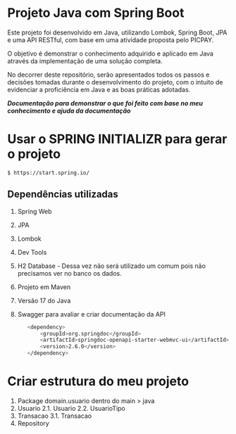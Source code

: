 # Projeto Java com Spring Boot
Este projeto foi desenvolvido em Java, utilizando Lombok, Spring Boot, JPA e uma API RESTful, 
com base em uma atividade proposta pelo PICPAY. 

O objetivo é demonstrar o conhecimento adquirido e aplicado em Java através da implementação 
de uma solução completa.

No decorrer deste repositório, serão apresentados todos os passos e decisões tomadas durante 
o desenvolvimento do projeto, com o intuito de evidenciar a proficiência em Java e as 
boas práticas adotadas.

***Documentação para demonstrar o que foi feito com base no meu conhecimento e ajuda da documentação***

# Usar o SPRING INITIALIZR para gerar o projeto

    $ https://start.spring.io/

## Dependências utilizadas

1. Spring Web
2. JPA
3. Lombok
4. Dev Tools
5. H2 Database - Dessa vez não será utilizado um comum pois não precisamos ver no banco os dados.
6. Projeto em Maven
7. Versão 17 do Java
8. Swagger para avaliar e criar documentação da API

    ```bash
       <dependency>
           <groupId>org.springdoc</groupId>
           <artifactId>springdoc-openapi-starter-webmvc-ui</artifactId>
           <version>2.6.0</version>
       </dependency>
    ```

# Criar estrutura do meu projeto

1. Package domain.usuario dentro do main > java
2. Usuario
2.1. Usuario
2.2. UsuarioTipo
3. Transacao
3.1. Transacao
4. Repository





